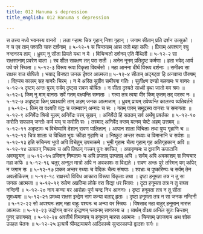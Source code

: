 ```yaml
---
title: 012 Hanuma s depression
title_english: 012 Hanuma s depression

---
```

<div class="audioEmbed"  caption="श्रीराम-हरिसीताराममूर्ति-घनपाठिभ्यां वचनम्" src="https://archive.org/download/Ramayana-recitation-Sriram-harisItArAmamUrti-Ghanapaati-v2/Kanda_5/Kanda_5_SK-012-Hanuma_s_depression.mp3"></div>
स तस्य मध्ये भवनस्य वानरो ।  
लता ग्ऱ्हामः चित्र गृहान् निशा गृहान् ।  
जगाम सीताम् प्रति दर्शन उत्सुको ।  
न च एव ताम् पश्यति चारु दर्शनाम् ॥ ५-१२-१  
स चिन्तयाम् आस ततो महा कपिः ।  
प्रियाम् अपश्यन् रघु नन्दनस्य ताम् ।  
ध्रुवम् नु सीता म्रियते यथा न मे ।  
विचिन्वतो दर्शनम् एति मैथिली ॥ ५-१२-२  
सा राक्षसानाम् प्रवरेण बाला ।  
स्व शील सम्रक्षण तत् परा सती ।  
अनेन नूनम् प्रतिदुष्ट कर्मणा ।  
हता भवेद् आर्य पथे परे स्थिता ॥ ५-१२-३  
विरूप रूपा विकृता विवर्चसो ।  
महा आनना दीर्घ विरूप दर्शनाः ।  
समीक्ष्य सा राक्षस राज योषितो ।  
भयाद् विनष्टा जनक ईश्वर आत्मजा॥ ५-१२-४  
सीताम् अद्ऱ्ष्ट्वा हि अनवाप्य पौरुषम् ।  
विह्ऱ्त्य कालम् सह वानरैः चिरम् ।  
न मे अस्ति सुग्रीव समीपगा गतिः ।  
सुतीक्ष्ण दण्डो बलवामः च वानरः ॥ ५-१२-५  
दृष्टम् अन्तः पुरम् सर्वम् दृष्ट्वा रावण योषितः ।  
न सीता दृश्यते साध्वी वृथा जातो मम श्रमः ॥ ५-१२-६  
किम् नु माम् वानराः सर्वे गतम् वक्ष्यन्ति सम्गताः ।  
गत्वा तत्र त्वया वीर किम् कृतम् तद् वदस्व नः ॥ ५-१२-७  
अदृष्ट्वा किम् प्रवक्ष्यामि ताम् अहम् जनक आत्मजाम् ।  
ध्रुवम् प्रायम् उपेष्यन्ति कालस्य व्यतिवर्तने ॥ ५-१२-८  
किम् वा वक्ष्यति व्ऱ्द्धः च जाम्बवान् अन्गदः च सः ।  
गतम् पारम् समुद्रस्य वानराः च समागताः ॥ ५-१२-९  
अनिर्वेदः श्रियो मूलम् अनिर्वेदः परम् सुखम् ।  
अनिर्वेदो हि सततम् सर्व अर्थेषु प्रवर्तकः ॥ ५-१२-१०  
करोति सफलम् जन्तोः कर्म यच् च करोति सः ।  
तस्माद् अनिर्वेद क्ऱ्तम् यत्नम् चेष्टे अहम् उत्तमम् ॥ ५-१२-११  
अदृष्टामः च विचेष्यामि देशान् रावण पालितान् ।  
आपान शाला विचिताः तथा पुष्प गृहाणि च ॥ ५-१२-१२  
चित्र शालाः च विचिता भूयः क्रीडा गृहाणि च ।  
निष्कुट अन्तर रथ्याः च विमानानि च सर्वशः ॥ ५-१२-१३  
इति संचिन्त्य भूयो अपि विचेतुम् उपचक्रमे ।  
भूमी गृहामः चैत्य गृहान् गृह अतिगृहकान् अपि ॥ ५-१२-१४  
उत्पतन् निपतमः च अपि तिष्ठन् गच्चन् पुनः क्वचित् ।  
अपावृण्वमः च द्वाराणि कपाटानि अवघट्टयन् ॥ ५-१२-१५  
प्रविशन् निष्पतमः च अपि प्रपतन्न् उत्पतन्न् अपि ।  
सर्वम् अपि अवकाशम् स विचचार महा कपिः ॥ ५-१२-१६  
चतुर् अन्गुल मात्रो अपि न अवकाशः स विद्यते ।  
रावण अन्तः पुरे तस्मिन् यम् कपिर् न जगाम सः ॥ ५-१२-१७  
प्राकर अन्तर रथ्याः च वेदिकः चैत्य संश्रयाः ।  
श्वभ्राः च पुष्करिण्यः च सर्वम् तेन अवलोकितम् ॥ ५-१२-१८  
राक्षस्यो विविध आकारा विरूपा विकृताः तथा ।  
दृष्टा हनूमता तत्र न तु सा जनक आत्मजा ॥ ५-१२-१९  
रूपेण अप्रतिमा लोके वरा विद्या धर स्त्रियः ।  
दृटा हनूमता तत्र न तु राघव नन्दिनी ॥ ५-१२-२०  
नाग कन्या वर आरोहाः पूर्ण चन्द्र निभ आननाः ।  
दृष्टा हनूमता तत्र न तु सीता सुमध्यमा ॥ ५-१२-२१  
प्रमथ्य राक्षस इन्द्रेण नाग कन्या बलाद्द् हृताः ।  
दृष्टा हनूमता तत्र न सा जनक नन्दिनी ॥ ५-१२-२२  
सो अपश्यमः ताम् महा बाहुः पश्यमः च अन्या वर स्त्रियः ।  
विषसाद महा बाहुर् हनूमान् मारुत आत्मजः ॥ ५-१२-२३  
उद्योगम् वानर इन्द्राणम् प्लवनम् सागरस्य च ।  
व्यर्थम् वीक्ष्य अनिल सुतः चिन्ताम् पुनर् उपागमत् ॥ ५-१२-२४  
अवतीर्य विमानाच् च हनूमान् मारुत आत्मजः ।  
चिन्ताम् उपजगाम अथ शोक उपहत चेतनः ॥ ५-१२-२५  
इत्यार्षे श्रीमद्रामायणे आदिकाव्ये सुन्दरकाण्डे द्वादशः सर्गः ॥